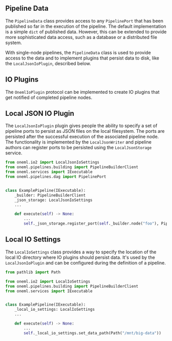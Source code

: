 ## Pipeline Data

The `PipelineData` class provides access to any `PipelinePort` that has been published so far
in the execution of the pipeline. The default implementation is a simple `dict` of published
data. However, this can be extended to provide more sophisticated data access, such as a
database or a distributed file system.

With single-node pipelines, the `PipelineData` class is used to provide access to the data and to
implement plugins that persist data to disk, like the `LocalJsonIoPlugin`, described below.

## IO Plugins

The `OnemlIoPlugin` protocol can be implemented to create IO plugins that get notified of
completed pipeline nodes.

## Local JSON IO Plugin

The `LocalJsonIoPlugin` plugin gives people the ability to specify a set of pipeline ports to
persist as JSON files on the local filesystem. The ports are persisted after the successful
execution of the associated pipeline node. The functionality is implemented by the
`LocalJsonWriter` and pipeline authors can register ports to be persisted using the
`LocalJsonStorage` service.

```python
from oneml.io2 import LocalJsonIoSettings
from oneml.pipelines.building import PipelineBuilderClient
from oneml.services import IExecutable
from oneml.pipelines.dag import PipelinePort


class ExamplePipeline(IExecutable):
    _builder: PipelineBuilderClient
    _json_storage: LocalJsonIoSettings
    ...

    def execute(self) -> None:
        ...
        self._json_storage.register_port(self._builder.node("foo"), PipelinePort("bar"))
```

## Local IO Settings

The `LocalIoSettings` class provides a way to specify the location of the local IO directory
where IO plugins should persist data. It's used by the `LocalJsonIoPlugin` and can be configured
during the definition of a pipeline.

```python
from pathlib import Path

from oneml.io2 import LocalIoSettings
from oneml.pipelines.building import PipelineBuilderClient
from oneml.services import IExecutable


class ExamplePipeline(IExecutable):
    _local_io_settings: LocalIoSettings
    ...

    def execute(self) -> None:
        ...
        self._local_io_settings.set_data_path(Path("/mnt/big-data"))
```
